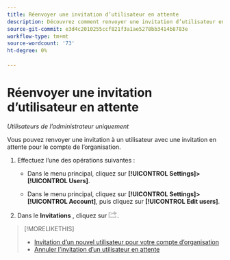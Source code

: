 ```yaml
---
title: Réenvoyer une invitation d’utilisateur en attente
description: Découvrez comment renvoyer une invitation d’utilisateur en attente.
source-git-commit: e3d4c2010255ccf821f3a1ae5278bb3414b8783e
workflow-type: tm+mt
source-wordcount: '73'
ht-degree: 0%

---
```


# Réenvoyer une invitation d’utilisateur en attente

*Utilisateurs de l’administrateur uniquement*

Vous pouvez renvoyer une invitation à un utilisateur avec une invitation en attente pour le compte de l’organisation.

1. Effectuez l’une des opérations suivantes :

   * Dans le menu principal, cliquez sur **[!UICONTROL Settings]>[!UICONTROL Users]**.

   * Dans le menu principal, cliquez sur **[!UICONTROL Settings]>[!UICONTROL Account]**, puis cliquez sur **[!UICONTROL Edit users]**.

1. Dans le **Invitations** , cliquez sur ![Réinitialiser](/help/dsp/assets/resend.png).

>[!MORELIKETHIS]
>
>* [Invitation d’un nouvel utilisateur pour votre compte d’organisation](user-invite.md)
>* [Annuler l’invitation d’un utilisateur en attente](user-uninvite.md)


<!-- >* [Edit User Permissions or Delete a User](user-edit.md) -->
